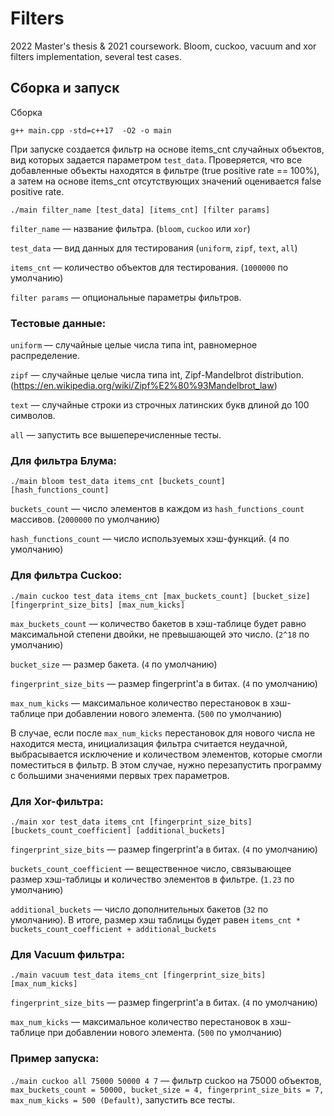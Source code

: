 # Filters
2022 Master's thesis & 2021 coursework. Bloom, cuckoo, vacuum and xor filters implementation, several test cases.

## Сборка и запуск
Сборка
```
g++ main.cpp -std=c++17  -O2 -o main
```

При запуске создается фильтр на основе items_cnt случайных объектов, вид которых задается параметром `test_data`. Проверяется, что все добавленные объекты находятся в фильтре (true positive rate == 100%), а затем на основе items_cnt отсутствующих значений оценивается false positive rate.
```
./main filter_name [test_data] [items_cnt] [filter params]
```
`filter_name` — название фильтра. (`bloom`, `cuckoo` или `xor`)

`test_data` — вид данных для тестирования (`uniform`, `zipf`, `text`, `all`)

`items_cnt` — количество объектов для тестирования. (`1000000` по умолчанию)

`filter params` — опциональные параметры фильтров.

### Тестовые данные:
`uniform` — случайные целые числа типа int, равномерное распределение.

`zipf` — случайные целые числа типа int, Zipf-Mandelbrot distribution. (https://en.wikipedia.org/wiki/Zipf%E2%80%93Mandelbrot_law)

`text` — случайные строки из строчных латинских букв длиной до 100 символов.

`all` — запустить все вышеперечисленные тесты.


### Для фильтра Блума:
```
./main bloom test_data items_cnt [buckets_count] [hash_functions_count]
```

`buckets_count` — число элементов в каждом из `hash_functions_count` массивов. (`2000000` по умолчанию)

`hash_functions_count` — число используемых хэш-функций. (`4` по умолчанию)


### Для фильтра Cuckoo:
```
./main cuckoo test_data items_cnt [max_buckets_count] [bucket_size] [fingerprint_size_bits] [max_num_kicks]
```
`max_buckets_count` — количество бакетов в хэш-таблице будет равно максимальной степени двойки, не превышающей это число. (`2^18` по умолчанию)

`bucket_size` — размер бакета. (`4` по умолчанию)

`fingerprint_size_bits` — размер fingerprint'а в битах. (`4` по умолчанию)

`max_num_kicks` — максимальное количество перестановок в хэш-таблице при добавлении нового элемента. (`500` по умолчанию)

В случае, если после `max_num_kicks` перестановок для нового числа не находится места, инициализация фильтра считается неудачной, выбрасывается исключение и количеством элементов, которые смогли поместиться в фильтр. В этом случае, нужно перезапустить программу с большими значениями первых трех параметров.


### Для Xor-фильтра:
```
./main xor test_data items_cnt [fingerprint_size_bits] [buckets_count_coefficient] [additional_buckets]
```
`fingerprint_size_bits` — размер fingerprint'а в битах. (`4` по умолчанию)

`buckets_count_coefficient` — вещественное число, связывающее размер хэш-таблицы и количество элементов в фильтре. (`1.23` по умолчанию)

`additional_buckets` — число дополнительных бакетов (`32` по умолчанию). В итоге, размер хэш таблицы будет равен `items_cnt * buckets_count_coefficient + additional_buckets`


### Для Vacuum фильтра:
```
./main vacuum test_data items_cnt [fingerprint_size_bits] [max_num_kicks]
```

`fingerprint_size_bits` — размер fingerprint'а в битах. (`4` по умолчанию)

`max_num_kicks` — максимальное количество перестановок в хэш-таблице при добавлении нового элемента. (`500` по умолчанию)


### Пример запуска:
`./main cuckoo all 75000 50000 4 7` — фильтр cuckoo на 75000 объектов, `max_buckets_count = 50000, bucket_size = 4, fingerprint_size_bits = 7, max_num_kicks = 500 (Default)`, запустить все тесты.
